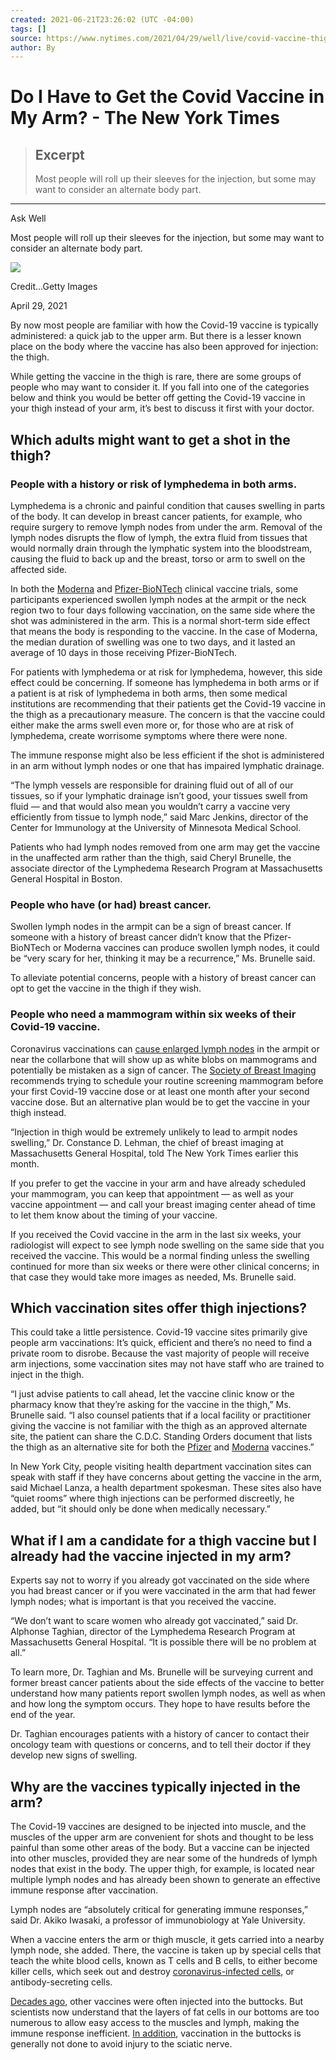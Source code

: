 ```yaml
---
created: 2021-06-21T23:26:02 (UTC -04:00)
tags: []
source: https://www.nytimes.com/2021/04/29/well/live/covid-vaccine-thigh-lymphedema-breast-cancer.html
author: By
---
```


# Do I Have to Get the Covid Vaccine in My Arm? - The New York Times

> ## Excerpt
> Most people will roll up their sleeves for the injection, but some may want to consider an alternate body part.

---
Ask Well

Most people will roll up their sleeves for the injection, but some may want to consider an alternate body part.

![](https://static01.nyt.com/images/2021/05/04/well/29AskWell-Vaccine-Location/29AskWell-Vaccine-Location-articleLarge.jpg?quality=75&auto=webp&disable=upscale)

Credit...Getty Images

April 29, 2021

By now most people are familiar with how the Covid-19 vaccine is typically administered: a quick jab to the upper arm. But there is a lesser known place on the body where the vaccine has also been approved for injection: the thigh.

While getting the vaccine in the thigh is rare, there are some groups of people who may want to consider it. If you fall into one of the categories below and think you would be better off getting the Covid-19 vaccine in your thigh instead of your arm, it’s best to discuss it first with your doctor.

## Which adults might want to get a shot in the thigh?

### People with a history or risk of lymphedema in both arms.

Lymphedema is a chronic and painful condition that causes swelling in parts of the body. It can develop in breast cancer patients, for example, who require surgery to remove lymph nodes from under the arm. Removal of the lymph nodes disrupts the flow of lymph, the extra fluid from tissues that would normally drain through the lymphatic system into the bloodstream, causing the fluid to back up and the breast, torso or arm to swell on the affected side.

In both the [Moderna](https://www.cdc.gov/vaccines/covid-19/info-by-product/moderna/reactogenicity.html) and [Pfizer-BioNTech](https://www.cdc.gov/vaccines/covid-19/info-by-product/pfizer/reactogenicity.html) clinical vaccine trials, some participants experienced swollen lymph nodes at the armpit or the neck region two to four days following vaccination, on the same side where the shot was administered in the arm. This is a normal short-term side effect that means the body is responding to the vaccine. In the case of Moderna, the median duration of swelling was one to two days, and it lasted an average of 10 days in those receiving Pfizer-BioNTech.

For patients with lymphedema or at risk for lymphedema, however, this side effect could be concerning. If someone has lymphedema in both arms or if a patient is at risk of lymphedema in both arms, then some medical institutions are recommending that their patients get the Covid-19 vaccine in the thigh as a precautionary measure. The concern is that the vaccine could either make the arms swell even more or, for those who are at risk of lymphedema, create worrisome symptoms where there were none.

The immune response might also be less efficient if the shot is administered in an arm without lymph nodes or one that has impaired lymphatic drainage.

“The lymph vessels are responsible for draining fluid out of all of our tissues, so if your lymphatic drainage isn’t good, your tissues swell from fluid — and that would also mean you wouldn’t carry a vaccine very efficiently from tissue to lymph node,” said Marc Jenkins, director of the Center for Immunology at the University of Minnesota Medical School.

Patients who had lymph nodes removed from one arm may get the vaccine in the unaffected arm rather than the thigh, said Cheryl Brunelle, the associate director of the Lymphedema Research Program at Massachusetts General Hospital in Boston.

### People who have (or had) breast cancer.

Swollen lymph nodes in the armpit can be a sign of breast cancer. If someone with a history of breast cancer didn’t know that the Pfizer-BioNTech or Moderna vaccines can produce swollen lymph nodes, it could be “very scary for her, thinking it may be a recurrence,” Ms. Brunelle said.

To alleviate potential concerns, people with a history of breast cancer can opt to get the vaccine in the thigh if they wish.

### People who need a mammogram within six weeks of their Covid-19 vaccine.

Coronavirus vaccinations can [cause enlarged lymph nodes](https://www.nytimes.com/2021/03/01/health/covid-vaccine-lymph-nodes.html) in the armpit or near the collarbone that will show up as white blobs on mammograms and potentially be mistaken as a sign of cancer. The [Society of Breast Imaging](https://www.sbi-online.org/Portals/1/End-the-Confusion-Materials/recommendations-for-women-taking-covid-vaccine_landscape.pdf?_zs=F5Fae1&_zl=0PXQ7#:~:text=Try%20to%20schedule%20your%20screening,will%20appear%20on%20your%20mammogram) recommends trying to schedule your routine screening mammogram before your first Covid-19 vaccine dose or at least one month after your second vaccine dose. But an alternative plan would be to get the vaccine in your thigh instead.

“Injection in thigh would be extremely unlikely to lead to armpit nodes swelling,” Dr. Constance D. Lehman, the chief of breast imaging at Massachusetts General Hospital, told The New York Times earlier this month.

If you prefer to get the vaccine in your arm and have already scheduled your mammogram, you can keep that appointment — as well as your vaccine appointment — and call your breast imaging center ahead of time to let them know about the timing of your vaccine.

If you received the Covid vaccine in the arm in the last six weeks, your radiologist will expect to see lymph node swelling on the same side that you received the vaccine. This would be a normal finding unless the swelling continued for more than six weeks or there were other clinical concerns; in that case they would take more images as needed, Ms. Brunelle said.

## Which vaccination sites offer thigh injections?

This could take a little persistence. Covid-19 vaccine sites primarily give people arm vaccinations: It’s quick, efficient and there’s no need to find a private room to disrobe. Because the vast majority of people will receive arm injections, some vaccination sites may not have staff who are trained to inject in the thigh.

“I just advise patients to call ahead, let the vaccine clinic know or the pharmacy know that they’re asking for the vaccine in the thigh,” Ms. Brunelle said. “I also counsel patients that if a local facility or practitioner giving the vaccine is not familiar with the thigh as an approved alternate site, the patient can share the C.D.C. Standing Orders document that lists the thigh as an alternative site for both the [Pfizer](https://www.cdc.gov/vaccines/covid-19/info-by-product/pfizer/downloads/standing-orders.pdf) and [Moderna](https://www.cdc.gov/vaccines/covid-19/info-by-product/moderna/downloads/standing-orders.pdf) vaccines.”

In New York City, people visiting health department vaccination sites can speak with staff if they have concerns about getting the vaccine in the arm, said Michael Lanza, a health department spokesman. These sites also have “quiet rooms” where thigh injections can be performed discreetly, he added, but “it should only be done when medically necessary.”

## What if I am a candidate for a thigh vaccine but I already had the vaccine injected in my arm?

Experts say not to worry if you already got vaccinated on the side where you had breast cancer or if you were vaccinated in the arm that had fewer lymph nodes; what is important is that you received the vaccine.

“We don’t want to scare women who already got vaccinated,” said Dr. Alphonse Taghian, director of the Lymphedema Research Program at Massachusetts General Hospital. “It is possible there will be no problem at all.”

To learn more, Dr. Taghian and Ms. Brunelle will be surveying current and former breast cancer patients about the side effects of the vaccine to better understand how many patients report swollen lymph nodes, as well as when and how long the symptom occurs. They hope to have results before the end of the year.

Dr. Taghian encourages patients with a history of cancer to contact their oncology team with questions or concerns, and to tell their doctor if they develop new signs of swelling.

## Why are the vaccines typically injected in the arm?

The Covid-19 vaccines are designed to be injected into muscle, and the muscles of the upper arm are convenient for shots and thought to be less painful than some other areas of the body. But a vaccine can be injected into other muscles, provided they are near some of the hundreds of lymph nodes that exist in the body. The upper thigh, for example, is located near multiple lymph nodes and has already been shown to generate an effective immune response after vaccination.

Lymph nodes are “absolutely critical for generating immune responses,” said Dr. Akiko Iwasaki, a professor of immunobiology at Yale University.

When a vaccine enters the arm or thigh muscle, it gets carried into a nearby lymph node, she added. There, the vaccine is taken up by special cells that teach the white blood cells, known as T cells and B cells, to either become killer cells, which seek out and destroy [coronavirus-infected cells](https://www.nytimes.com/interactive/2020/03/11/science/how-coronavirus-hijacks-your-cells.html), or antibody-secreting cells.

[Decades ago](https://www.ncbi.nlm.nih.gov/pmc/articles/PMC1118997/), other vaccines were often injected into the buttocks. But scientists now understand that the layers of fat cells in our bottoms are too numerous to allow easy access to the muscles and lymph, making the immune response inefficient. [In addition](https://www.cdc.gov/mmwr/preview/mmwrhtml/00001226.htm), vaccination in the buttocks is generally not done to avoid injury to the sciatic nerve.

